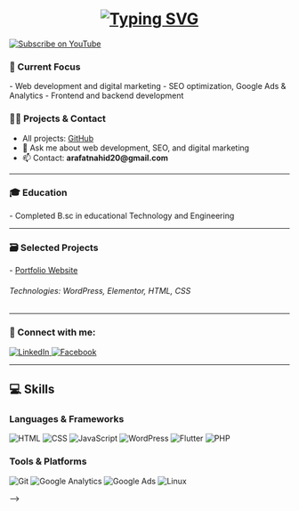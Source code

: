 
<h1 align="center">
  <a href="https://github.com/arafatnahid">
    <img src="https://readme-typing-svg.demolab.com?font=Fira+Code&weight=500&size=30&pause=1000&color=4CAF50&center=true&vCenter=true&width=500&lines=Hi+%F0%9F%91%8B+I'm+Arafat+Nahid" alt="Typing SVG">
  </a>
</h1>
<p align="left">
 <a href="https://www.youtube.com/@yourchannel" target="_blank">
  <img src="https://img.shields.io/static/v1?label=YouTube&message=Subscribe&color=FF0000&logo=youtube&logoColor=FFFFFF&style=for-the-badge" alt="Subscribe on YouTube" />
</a>
</p>



<h3 align="left">🌱 Current Focus</h3>
- Web development and digital marketing
- SEO optimization, Google Ads & Analytics
- Frontend and backend development

<h3 align="left">👨‍💻 Projects & Contact</h3>
<ul>
  <li>All projects: <a href="https://github.com/arafatnahid?tab=repositories" target="_blank">GitHub</a></li>
  <li>💬 Ask me about web development, SEO, and digital marketing</li>
  <li>📫 Contact: <strong>arafatnahid20@gmail.com</strong></li>
</ul>

<hr>

<h3 align="left">🎓 Education</h3>
- Completed B.sc in educational Technology and Engineering
<hr>

<h3 align="left">🗃️ Selected Projects</h3>
- <a href="https://www.arafatnahid.com">Portfolio Website</a>  
  <h6>Technologies: WordPress, Elementor, HTML, CSS</h6>



<hr>

<h3 align="left">🔗 Connect with me:</h3>
<p align="left">
  <a href="https://www.linkedin.com/in/arafatnahid/">
    <img src="https://img.shields.io/static/v1?label=&message=LinkedIn&color=0077B5&logo=linkedin&logoColor=FFFFFF" alt="LinkedIn"/>
  </a>
  <a href="https://www.facebook.com/yourprofile">
    <img src="https://img.shields.io/static/v1?label=&message=Facebook&color=1877F2&logo=facebook&logoColor=FFFFFF" alt="Facebook"/>
  </a>
</p>

<hr>

<h2 align="left">💻 Skills</h2>

### Languages & Frameworks
![HTML](https://img.shields.io/static/v1?&message=HTML&color=E34F26&logo=html5)
![CSS](https://img.shields.io/static/v1?&message=CSS&color=1572B6&logo=css3)
![JavaScript](https://img.shields.io/static/v1?&message=JavaScript&color=F7DF1E&logo=javascript)
![WordPress](https://img.shields.io/static/v1?&message=WordPress&color=21759B&logo=wordpress)
![Flutter](https://img.shields.io/static/v1?&message=Flutter&color=02569B&logo=flutter)
![PHP](https://img.shields.io/static/v1?&message=PHP&color=777BB4&logo=php)



### Tools & Platforms
![Git](https://img.shields.io/static/v1?&message=Git&color=F05032&logo=git)
![Google Analytics](https://img.shields.io/static/v1?&message=GA4&color=34A853&logo=googleanalytics)
![Google Ads](https://img.shields.io/static/v1?&message=Google+Ads&color=4285F4&logo=googleads)
![Linux](https://img.shields.io/static/v1?&message=Linux&color=000000&logo=linux)


-->
